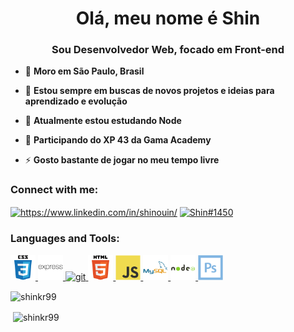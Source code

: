 <h1 align="center">Olá, meu nome é Shin</h1>
<h3 align="center">Sou Desenvolvedor Web, focado em Front-end</h3>

- 🔭 **Moro em São Paulo, Brasil**

- 🤝 **Estou sempre em buscas de novos projetos e ideias para aprendizado e evolução**

- 🌱 **Atualmente estou estudando Node**

- 💬 **Participando do XP 43 da Gama Academy**

- ⚡ **Gosto bastante de jogar no meu tempo livre**

<h3 align="left">Connect with me:</h3>
<p align="left">
<a href="https://linkedin.com/in/https://www.linkedin.com/in/shinouin/" target="blank"><img align="center" src="https://raw.githubusercontent.com/rahuldkjain/github-profile-readme-generator/master/src/images/icons/Social/linked-in-alt.svg" alt="https://www.linkedin.com/in/shinouin/" height="30" width="40" /></a>
<a href="https://discord.gg/Shin#1450" target="blank"><img align="center" src="https://raw.githubusercontent.com/rahuldkjain/github-profile-readme-generator/master/src/images/icons/Social/discord.svg" alt="Shin#1450" height="30" width="40" /></a>
</p>

<h3 align="left">Languages and Tools:</h3>
<p align="left"> <a href="https://www.w3schools.com/css/" target="_blank" rel="noreferrer"> <img src="https://raw.githubusercontent.com/devicons/devicon/master/icons/css3/css3-original-wordmark.svg" alt="css3" width="40" height="40"/> </a> <a href="https://expressjs.com" target="_blank" rel="noreferrer"> <img src="https://raw.githubusercontent.com/devicons/devicon/master/icons/express/express-original-wordmark.svg" alt="express" width="40" height="40"/> </a> <a href="https://git-scm.com/" target="_blank" rel="noreferrer"> <img src="https://www.vectorlogo.zone/logos/git-scm/git-scm-icon.svg" alt="git" width="40" height="40"/> </a> <a href="https://www.w3.org/html/" target="_blank" rel="noreferrer"> <img src="https://raw.githubusercontent.com/devicons/devicon/master/icons/html5/html5-original-wordmark.svg" alt="html5" width="40" height="40"/> </a> <a href="https://developer.mozilla.org/en-US/docs/Web/JavaScript" target="_blank" rel="noreferrer"> <img src="https://raw.githubusercontent.com/devicons/devicon/master/icons/javascript/javascript-original.svg" alt="javascript" width="40" height="40"/> </a> <a href="https://www.mysql.com/" target="_blank" rel="noreferrer"> <img src="https://raw.githubusercontent.com/devicons/devicon/master/icons/mysql/mysql-original-wordmark.svg" alt="mysql" width="40" height="40"/> </a> <a href="https://nodejs.org" target="_blank" rel="noreferrer"> <img src="https://raw.githubusercontent.com/devicons/devicon/master/icons/nodejs/nodejs-original-wordmark.svg" alt="nodejs" width="40" height="40"/> </a> <a href="https://www.photoshop.com/en" target="_blank" rel="noreferrer"> <img src="https://raw.githubusercontent.com/devicons/devicon/master/icons/photoshop/photoshop-line.svg" alt="photoshop" width="40" height="40"/> </a> </p>

<p><img align="center" src="https://github-readme-stats.vercel.app/api/top-langs?username=shinkr99&show_icons=true&theme=tokyonight&locale=en&layout=compact" height="160" alt="shinkr99" /></p>

<p>&nbsp;<img align="center" src="https://github-readme-stats.vercel.app/api?username=shinkr99&show_icons=true&theme=tokyonight&locale=en" height="160" alt="shinkr99" /></p>
